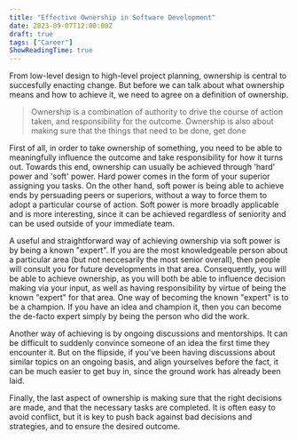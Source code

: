 ```yaml
---
title: "Effective Ownership in Software Development"
date: 2023-09-07T12:00:00Z
draft: true
tags: ["Career"]
ShowReadingTime: true
---
```


From low-level design to high-level project planning, ownership is central to succesfully enacting change. But before we can talk about what ownership means and how to achieve it, we need to agree on a definition of ownership.

> Ownership is a combination of authority to drive the course of action taken, and responsibility for the outcome.
> Ownership is also about making sure that the things that need to be done, get done

First of all, in order to take ownership of something, you need to be able to meaningfully influence the outcome and take responsibility for how it turns out. Towards this end, ownership can usually be achieved through 'hard' power and 'soft' power. Hard power comes in the form of your superior assigning you tasks. On the other hand, soft power is being able to achieve ends by persuading peers or superiors, without a way to force them to adopt a particular course of action. Soft power is more broadly applicable and is more interesting, since it can be achieved regardless of seniority and can be used outside of your immediate team.

A useful and straightforward way of achieving ownership via soft power is by being a known "expert". If you are the most knowledgeable person about a particular area (but not neccesarily the most senior overall), then people will consult you for future developments in that area. Consequently, you will be able to achieve ownership, as you will both be able to influence decision making via your input, as well as having responsibility by virtue of being the known "expert" for that area. One way of becoming the known "expert" is to be a champion. If you have an idea and champion it, then you can become the de-facto expert simply by being the person who did the work.

Another way of achieving is by ongoing discussions and mentorships. It can be difficult to suddenly convince someone of an idea the first time they encounter it. But on the flipside, if you've been having discussions about similar topics on an ongoing basis, and align yourselves before the fact, it can be much easier to get buy in, since the ground work has already been laid.

Finally, the last aspect of ownership is making sure that the right decisions are made, and that the necessary tasks are completed. It is often easy to avoid conflict, but it is key to push back against bad decisions and strategies, and to ensure the desired outcome.